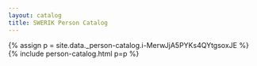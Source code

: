 ```yaml
---
layout: catalog
title: SWERIK Person Catalog
---
```

{% assign p = site.data._person-catalog.i-MerwJjA5PYKs4QYtgsoxJE %}
{% include person-catalog.html p=p %}

